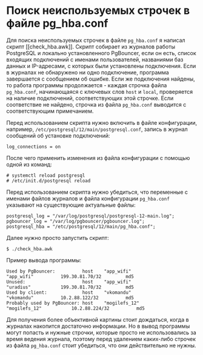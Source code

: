 Поиск неиспользуемых строчек в файле pg_hba.conf
================================================

Для поиска неиспользуемых строчек в файле `pg_hba.conf` я написал скрипт [[check_hba.awk]]. Скрипт собирает из журналов работы PostgreSQL и локально установленного PgBouncer, если он есть, список входящих подключений с именами пользователей, названиями баз данных и IP-адресами, с которых были установлены подключения. Если в журналах не обнаружено ни одно подключение, программа завершается с сообщением об ошибке. Если же подключения найдены, то работа программы продолжается - каждая строчка файла `pg_hba.conf`, начинающаяся с ключевых слов `host` и `local`, проверяется на наличие подключений, соответствующих  этой строчке. Если соответствие не найдено, строчка из файла `pg_hba.conf` выводится с соответствующим примечанием.

Перед использованием скрипта нужно включить в файле конфигурации, например, `/etc/postgresql/12/main/postgresql.conf`, запись в журнал сообщений об установке подключений:

    log_connections = on

После чего применить изменения из файла конфигурации с помощью одной из команд:

    # systemctl reload postgresql
    # /etc/init.d/postgresql reload

Перед использованием скрипта нужно убедиться, что переменные с именами файлов журналов и файла конфигурации `pg_hba.conf` указывают на существующие актуальные файлы:

    postgresql_log = "/var/log/postgresql/postgresql-12-main.log";
    pgbouncer_log = "/var/log/pgbouncer/pgbouncer.log";
    postgresql_hba = "/etc/postgresql/12/main/pg_hba.conf";

Далее нужно просто запустить скрипт:

    $ ./check_hba.awk

Пример вывода программы:

    Used by PgBouncer:          host    "app_wifi"                      "app_wifi"			199.30.81.70/32         md5
    Unused:                     host    "app_wifi"                      "uradius" 			199.30.81.70/32         md5
    Used by client:             host    "vkomandu"                      "vkomandu"			10.2.88.122/32          md5
    Probably used by PgBouncer: host    "mogilefs_12"                   "mogilefs_12"			10.2.88.224/32          md5

Для получения более объективной картины стоит дождаться, когда в журналах накопится достаточно информации. Но в вывод программы могут попасть и нужные строчки, которые просто не использовались за время ведения журнала, поэтому перед удалением каких-либо строчек из файла `pg_hba.conf` стоит убедиться, что они действительно не нужны.
